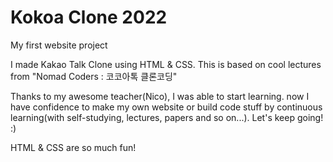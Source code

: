 # Kokoa Clone 2022

My first website project

I made Kakao Talk Clone using HTML & CSS.
This is based on cool lectures from "Nomad Coders : 코코아톡 클론코딩"

Thanks to my awesome teacher(Nico), I was able to start learning.
now I have confidence to make my own website or build code stuff by continuous learning(with self-studying, lectures, papers and so on...).
Let's keep going! :)

HTML & CSS are so much fun!
